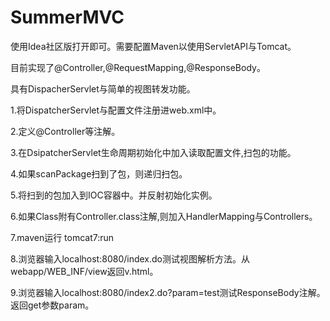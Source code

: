 # SummerMVC
使用Idea社区版打开即可。需要配置Maven以使用ServletAPI与Tomcat。

目前实现了@Controller,@RequestMapping,@ResponseBody。

具有DispacherServlet与简单的视图转发功能。

1.将DispatcherServlet与配置文件注册进web.xml中。

2.定义@Controller等注解。

3.在DsipatcherServlet生命周期初始化中加入读取配置文件,扫包的功能。

4.如果scanPackage扫到了包，则递归扫包。

5.将扫到的包加入到IOC容器中。并反射初始化实例。

6.如果Class附有Controller.class注解,则加入HandlerMapping与Controllers。

7.maven运行 tomcat7:run

8.浏览器输入localhost:8080/index.do测试视图解析方法。从webapp/WEB_INF/view返回v.html。

9.浏览器输入localhost:8080/index2.do?param=test测试ResponseBody注解。返回get参数param。
